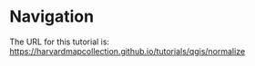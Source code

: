 # Navigation

The URL for this tutorial is: https://harvardmapcollection.github.io/tutorials/qgis/normalize
